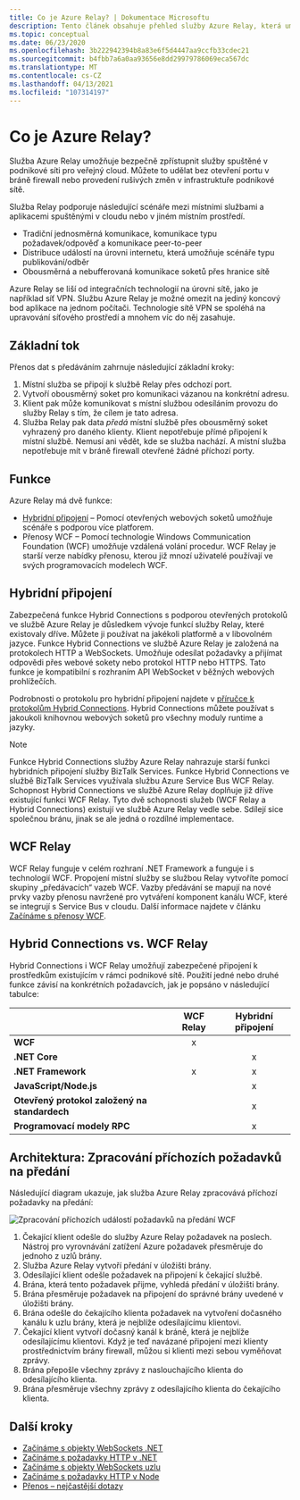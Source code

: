 ```yaml
---
title: Co je Azure Relay? | Dokumentace Microsoftu
description: Tento článek obsahuje přehled služby Azure Relay, která umožňuje vyvíjet cloudové aplikace využívající místní služby spuštěné v podnikové síti, a to bez nutnosti otevírat připojení brány firewall nebo provádět výraznější změny síťové infrastruktury.
ms.topic: conceptual
ms.date: 06/23/2020
ms.openlocfilehash: 3b222942394b8a83e6f5d4447aa9ccfb33cdec21
ms.sourcegitcommit: b4fbb7a6a0aa93656e8dd29979786069eca567dc
ms.translationtype: MT
ms.contentlocale: cs-CZ
ms.lasthandoff: 04/13/2021
ms.locfileid: "107314197"
---
```

# <a name="what-is-azure-relay"></a>Co je Azure Relay?
Služba Azure Relay umožňuje bezpečně zpřístupnit služby spuštěné v podnikové síti pro veřejný cloud. Můžete to udělat bez otevření portu v bráně firewall nebo provedení rušivých změn v infrastruktuře podnikové sítě. 

Služba Relay podporuje následující scénáře mezi místními službami a aplikacemi spuštěnými v cloudu nebo v jiném místním prostředí. 

- Tradiční jednosměrná komunikace, komunikace typu požadavek/odpověď a komunikace peer-to-peer 
- Distribuce událostí na úrovni internetu, která umožňuje scénáře typu publikování/odběr 
- Obousměrná a nebufferovaná komunikace soketů přes hranice sítě

Azure Relay se liší od integračních technologií na úrovni sítě, jako je například síť VPN. Službu Azure Relay je možné omezit na jediný koncový bod aplikace na jednom počítači. Technologie sítě VPN se spoléhá na upravování síťového prostředí a mnohem víc do něj zasahuje. 

## <a name="basic-flow"></a>Základní tok
Přenos dat s předáváním zahrnuje následující základní kroky:

1. Místní služba se připojí k službě Relay přes odchozí port. 
2. Vytvoří obousměrný soket pro komunikaci vázanou na konkrétní adresu. 
3. Klient pak může komunikovat s místní službou odesíláním provozu do služby Relay s tím, že cílem je tato adresa. 
4. Služba Relay pak data *předá* místní službě přes obousměrný soket vyhrazený pro daného klienty. Klient nepotřebuje přímé připojení k místní službě. Nemusí ani vědět, kde se služba nachází. A místní služba nepotřebuje mít v bráně firewall otevřené žádné příchozí porty.


## <a name="features"></a>Funkce 
Azure Relay má dvě funkce:

- [Hybridní připojení](#hybrid-connections) – Pomocí otevřených webových soketů umožňuje scénáře s podporou více platforem.
- Přenosy WCF – Pomocí technologie Windows Communication Foundation (WCF) umožňuje vzdálená volání procedur. WCF Relay je starší verze nabídky přenosu, kterou již mnozí uživatelé používají ve svých programovacích modelech WCF.

## <a name="hybrid-connections"></a>Hybridní připojení

Zabezpečená funkce Hybrid Connections s podporou otevřených protokolů ve službě Azure Relay je důsledkem vývoje funkcí služby Relay, které existovaly dříve. Můžete ji používat na jakékoli platformě a v libovolném jazyce. Funkce Hybrid Connections ve službě Azure Relay je založená na protokolech HTTP a WebSockets. Umožňuje odesílat požadavky a přijímat odpovědi přes webové sokety nebo protokol HTTP nebo HTTPS. Tato funkce je kompatibilní s rozhraním API WebSocket v běžných webových prohlížečích. 

Podrobnosti o protokolu pro hybridní připojení najdete v [příručce k protokolům Hybrid Connections](relay-hybrid-connections-protocol.md). Hybrid Connections můžete používat s jakoukoli knihovnou webových soketů pro všechny moduly runtime a jazyky.

> [!NOTE]
> Funkce Hybrid Connections služby Azure Relay nahrazuje starší funkci hybridních připojení služby BizTalk Services. Funkce Hybrid Connections ve službě BizTalk Services využívala službu Azure Service Bus WCF Relay. Schopnost Hybrid Connections ve službě Azure Relay doplňuje již dříve existující funkci WCF Relay. Tyto dvě schopnosti služeb (WCF Relay a Hybrid Connections) existují ve službě Azure Relay vedle sebe. Sdílejí sice společnou bránu, jinak se ale jedná o rozdílné implementace.

## <a name="wcf-relay"></a>WCF Relay
WCF Relay funguje v celém rozhraní .NET Framework a funguje i s technologií WCF. Propojení místní služby se službou Relay vytvoříte pomocí skupiny „předávacích“ vazeb WCF. Vazby předávání se mapují na nové prvky vazby přenosu navržené pro vytváření komponent kanálu WCF, které se integrují s Service Bus v cloudu. Další informace najdete v článku [Začínáme s přenosy WCF](service-bus-relay-tutorial.md).

## <a name="hybrid-connections-vs-wcf-relay"></a>Hybrid Connections vs. WCF Relay
Hybrid Connections i WCF Relay umožňují zabezpečené připojení k prostředkům existujícím v rámci podnikové sítě. Použití jedné nebo druhé funkce závisí na konkrétních požadavcích, jak je popsáno v následující tabulce:

|  | WCF Relay | Hybridní připojení |
| --- |:---:|:---:|
| **WCF** |x | |
| **.NET Core** | |x |
| **.NET Framework** |x |x |
| **JavaScript/Node.js** | |x |
| **Otevřený protokol založený na standardech** | |x |
| **Programovací modely RPC** | |x |

## <a name="architecture-processing-of-incoming-relay-requests"></a>Architektura: Zpracování příchozích požadavků na předání
Následující diagram ukazuje, jak služba Azure Relay zpracovává příchozí požadavky na předání:

![Zpracování příchozích událostí požadavků na předání WCF](./media/relay-what-is-it/ic690645.png)

1. Čekající klient odešle do služby Azure Relay požadavek na poslech. Nástroj pro vyrovnávání zatížení Azure požadavek přesměruje do jednoho z uzlů brány. 
2. Služba Azure Relay vytvoří předání v úložišti brány. 
3. Odesílající klient odešle požadavek na připojení k čekající službě. 
4. Brána, která tento požadavek přijme, vyhledá předání v úložišti brány. 
5. Brána přesměruje požadavek na připojení do správné brány uvedené v úložišti brány. 
6. Brána odešle do čekajícího klienta požadavek na vytvoření dočasného kanálu k uzlu brány, která je nejblíže odesílajícímu klientovi. 
7. Čekající klient vytvoří dočasný kanál k bráně, která je nejblíže odesílajícímu klientovi. Když je teď navázané připojení mezi klienty prostřednictvím brány firewall, můžou si klienti mezi sebou vyměňovat zprávy. 
8. Brána přepošle všechny zprávy z naslouchajícího klienta do odesílajícího klienta. 
9. Brána přesměruje všechny zprávy z odesílajícího klienta do čekajícího klienta.  

## <a name="next-steps"></a>Další kroky
* [Začínáme s objekty WebSockets .NET](relay-hybrid-connections-dotnet-get-started.md)
* [Začínáme s požadavky HTTP v .NET](relay-hybrid-connections-http-requests-dotnet-get-started.md)
* [Začínáme s objekty WebSockets uzlu](relay-hybrid-connections-node-get-started.md)
* [Začínáme s požadavky HTTP v Node](relay-hybrid-connections-http-requests-node-get-started.md)
* [Přenos – nejčastější dotazy](relay-faq.yml)

